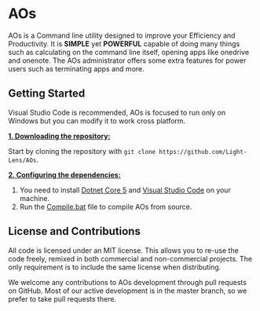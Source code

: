 # AOs
AOs is a Command line utility designed to improve your Efficiency and Productivity. It is **SIMPLE** yet **POWERFUL** capable of doing many things such as calculating on the command line itself, opening apps like onedrive and onenote. The AOs administrator offers some extra features for power users such as terminating apps and more.

## Getting Started
Visual Studio Code is recommended, AOs is focused to run only on Windows but you can modify it to work cross platform.

<ins>**1. Downloading the repository:**</ins>

Start by cloning the repository with `git clone https://github.com/Light-Lens/AOs`.

<ins>**2. Configuring the dependencies:**</ins>

1. You need to install [Dotnet Core 5](https://dotnet.microsoft.com/en-us/download/dotnet/thank-you/sdk-5.0.408-windows-x64-installer) and [Visual Studio Code](https://code.visualstudio.com/download) on your machine.
2. Run the [Compile.bat](https://github.com/Light-Lens/AOs/blob/master/Compile.bat) file to compile AOs from source.

## License and Contributions
All code is licensed under an MIT license. This allows you to re-use the code freely, remixed in both commercial and non-commercial projects. The only requirement is to include the same license when distributing.

We welcome any contributions to AOs development through pull requests on GitHub. Most of our active development is in the master branch, so we prefer to take pull requests there.
